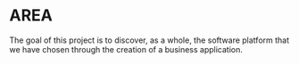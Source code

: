 # AREA
The goal of this project is to discover, as a whole, the software platform that we have chosen through the creation of a business application.
